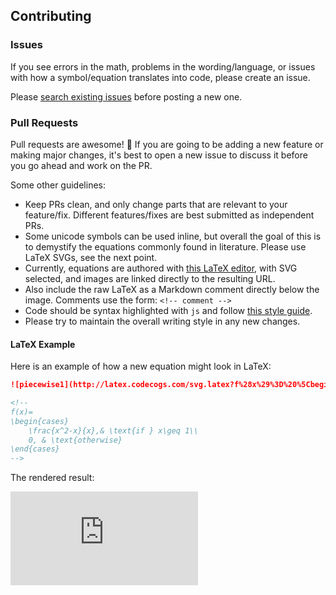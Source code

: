 ## Contributing

### Issues

If you see errors in the math, problems in the wording/language, or issues with how a symbol/equation translates into code, please create an issue.

Please [search existing issues](https://github.com/Jam3/math-as-code/issues) before posting a new one.

### Pull Requests

Pull requests are awesome! :tada: If you are going to be adding a new feature or making major changes, it's best to open a new issue to discuss it before you go ahead and work on the PR.

Some other guidelines:

- Keep PRs clean, and only change parts that are relevant to your feature/fix. Different features/fixes are best submitted as independent PRs.
- Some unicode symbols can be used inline, but overall the goal of this is to demystify the equations commonly found in literature. Please use LaTeX SVGs, see the next point.
- Currently, equations are authored with [this LaTeX editor](http://www.codecogs.com/latex/eqneditor.php), with SVG selected, and images are linked directly to the resulting URL.
- Also include the raw LaTeX as a Markdown comment directly below the image. Comments use the form: `<!-- comment -->`
- Code should be syntax highlighted with `js` and follow [this style guide](https://github.com/feross/standard).
- Please try to maintain the overall writing style in any new changes.


#### LaTeX Example

Here is an example of how a new equation might look in LaTeX:

```md
![piecewise1](http://latex.codecogs.com/svg.latex?f%28x%29%3D%20%5Cbegin%7Bcases%7D%20%5Cfrac%7Bx%5E2-x%7D%7Bx%7D%2C%26%20%5Ctext%7Bif%20%7D%20x%5Cgeq%201%5C%5C%200%2C%20%26%20%5Ctext%7Botherwise%7D%20%5Cend%7Bcases%7D)

<!--    
f(x)= 
\begin{cases}
    \frac{x^2-x}{x},& \text{if } x\geq 1\\
    0, & \text{otherwise}
\end{cases} 
-->
```

The rendered result:

![piecewise1](http://latex.codecogs.com/svg.latex?f%28x%29%3D%20%5Cbegin%7Bcases%7D%20%5Cfrac%7Bx%5E2-x%7D%7Bx%7D%2C%26%20%5Ctext%7Bif%20%7D%20x%5Cgeq%201%5C%5C%200%2C%20%26%20%5Ctext%7Botherwise%7D%20%5Cend%7Bcases%7D)